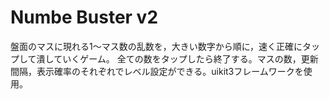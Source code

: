 # Numbe Buster v2
盤面のマスに現れる1〜マス数の乱数を，大きい数字から順に，速く正確にタップして潰していくゲーム。
全ての数をタップしたら終了する。マスの数，更新間隔，表示確率のそれぞれでレベル設定ができる。uikit3フレームワークを使用。
